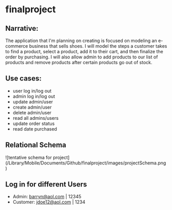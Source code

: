 # finalproject

## Narrative:
The application that I'm planning on creating is focused on modeling an e-commerce business that sells shoes. I will model the steps a customer takes to find a product, select a product, add it to their cart, and then finalize the order by purchasing. I will also allow admin to add products to our list of products and remove products after certain products go out of stock.

## Use cases:
* user log in/log out
* admin log in/log out
* update admin/user
* create admin/user
* delete admin/user
* read all admins/users
* update order status
* read date purchased

## Relational Schema
![tentative schema for project] (/Library/Mobile/Documents/Github/finalproject/images/projectSchema.png)

## Log in for different Users
* Admin: barryn@aol.com | 12345
* Customer: jdoe12@aol.com | 1234
